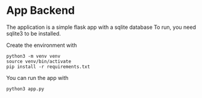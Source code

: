 # App Backend

The application is a simple flask app with a sqlite database
To run, you need sqlite3 to be installed. 


Create the environment with
```
python3 -m venv venv
source venv/bin/activate
pip install -r requirements.txt
```


You can run the app with 
```
python3 app.py
```